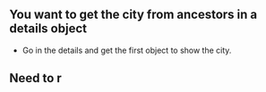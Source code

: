 ## You want to get the city from ancestors in a details object
- Go in the details and get the first object to show the city.


## Need to r